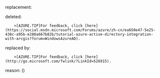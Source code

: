 replacement:

deleted:

		>[AZURE.TIP]For feedback, click [here](https://social.msdn.microsoft.com/Forums/azure/zh-cn/ea650e47-5e25-438c-a95b-e280a667b82b/tutorial-azure-active-directory-integration-with-arcgis?forum=WindowsAzureAD).

replaced by:

		>[AZURE.TIP]For feedback, click [here](http://go.microsoft.com/fwlink/?LinkId=526915).

reason: ()

